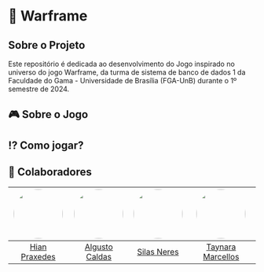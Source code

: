 # 👾 Warframe

## Sobre o Projeto

Este repositório é dedicada ao desenvolvimento do Jogo inspirado no universo do jogo Warframe, da turma de sistema de banco de dados 1 da Faculdade do Gama - Universidade de Brasília (FGA-UnB) durante o 1º semestre de 2024.

## 🎮 Sobre o Jogo

## :interrobang: Como jogar?

## :handshake: Colaboradores

| <img src="https://avatars.githubusercontent.com/u/78980856?s=400&u=921d277b9f43db9a1f09325391b30bb23e2f6c1e&v=4" width="100px" style="border-radius: 50%;"> | <img src="https://avatars.githubusercontent.com/u/98053876?v=4" width="100px" style="border-radius: 50%;"> | <img src="https://avatars.githubusercontent.com/u/78981008?v=4" width="100px" style="border-radius: 50%;"> | <img src="https://avatars.githubusercontent.com/u/54339291?v=4" width="100px" style="border-radius: 50%;"> |
|:----------------------------------------------------------:|:------------------------------------------------:|:-------------------------------------------------------------:|:----------------------------------------------------:|
|[Hian Praxedes](https://github.com/HianPraxedes)      | [Algusto Caldas](https://github.com/Algusto-RC)     | [Silas Neres](https://github.com/Silas-neres)      | [Taynara Marcellos](https://github.com/TaynaraCris)      |
